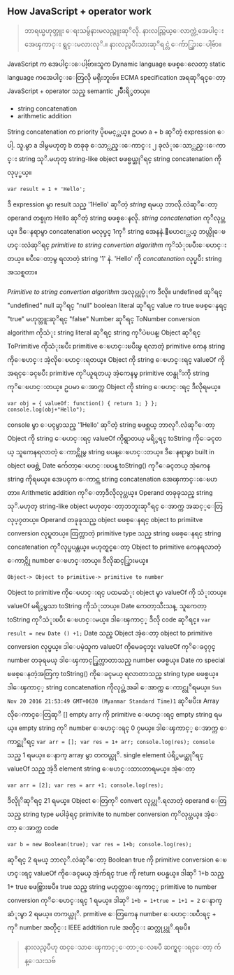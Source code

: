 ## How JavaScript + operator work

>ဘာရယ္မဟုတ္ဘူး ေရးသမွ်နားမလည္ဘူးဆုိလို. နားလည္လြယ္ေလာက္တဲ့အေပါင္းအေၾကာင္း ရွင္းမလားလုိ.။ နားလည္ၿပီးသားဆုိရင္လဲ ေက်ာ္သြားေပါ့ဗ်ာ။ 

JavaScript က အေပါင္းေပါ့ဗ်ာ။သူက Dynamic language ၿဖစ္ေလေတာ့ static language ကအေပါင္းေတြလို မရိုးဘူးဗ်။ ECMA specification အရဆုိရင္ေတာ့ JavaScript + operator သည္ semantic ၂မ်ိဳးရိွတယ္။   
 - string concatenation 
 - arithmetic addition

String concatenation က priority ပိုၿမင့္တယ္။ ဥပမာ a + b ဆုိတဲ့ expression ေပါ့. သူ.မွာ a ဒါမွမဟုတ္ b တခုခု ေသာ္လည္းေကာင္း ၂ ခုလံုးေသာ္လည္းေကာင္း string သုိ.မဟုတ္ string-like object ၿဖစ္မယ္ဆုိရင္ string concatenation ကိုလုပ္္မယ္။ 
  
```var result = 1 + 'Hello';```

 ဒီ expression မွာ result သည္ '1Hello' ဆုိတဲ့ *string* ရမယ္ ဘာလို.လဲဆုိေတာ့ operand တစ္ခုက Hello ဆုိတဲ့ string ၿဖစ္ေနလို. *string concatenation* ကုိလုပ္တယ္။ ဒီေနရာမွာ concatenation မလုပ္ခင္ 1ကုိ string အေနနဲ.ေၿပာငး္တယ္ ဘယ္လိုေၿပာင္းလဲဆုိရင္ *primitive to string convertion algorithm* ကုိသံုးၿပီးေၿပာင္းတယ္။ ၿပီးေတာ့မွ ရလာတဲ့ string '1' နဲ. 'Hello' ကို *concatenation* လုပ္ၿပီး string အသစ္ရတာ။ 

*Primitive to string convertion algorithm* အလုပ္လုပ္ပံုက ဒီလို။ undefined ဆုိရင္ "undefined" null ဆုိရင္ "null" boolean literal ဆုိရင္ value က true ၿဖစ္ေနရင္ "true" မဟုတ္ဘူးဆုိရင္ "false" Number ဆုိရင္ ToNumber conversion algorithm ကိုသံုး string literal ဆုိရင္ string ကုိပဲၿပန္၊ Object ဆုိရင္ ToPrimitive ကိုသံုးၿပီး primitive ေၿပာင္းၿပီးမွ ရလာတဲ့ primitive ကေန string ကိုေၿပာင္း အဲ့လိုေၿပာင္းရတယ္။ Object ကို string ေၿပာင္းရင္ valueOf ကိုအရင္ေခၚၿပီး primitive ကုိယူရတယ္ အဲ့ကေနမွ primitive တန္ဖုိးကို string ကုိေၿပာင္းတယ္။ ဥပမာ ေအာက္က Object ကို string ေၿပာင္းရင္ ဒီလိုရမယ္။ 

```var obj = { valueOf: function() { return 1; } }; console.log(obj+"Hello"); ```

console မွာ ေပၚမွာသည္ '1Hello' ဆုိတဲ့ string ၿဖစ္တယ္ ဘာလုိ.လဲဆုိေတာ့ Object ကို string ေၿပာင္းရင္ valueOf ကိုရွာတယ္ မရိွရင္ toString ကိုေခၚတယ္ သူကေနရလာတဲ့ ေကာင္ကိုမွ string ၿပန္ေၿပာင္းတယ္။ ဒီေနရာမွာ built in object ၿဖစ္တဲ့ Date က်ေတာ့ေၿပာင္းၿပန္ toString() ကုိေခၚတယ္ အဲ့ကေန string ကိုရမယ္။ အေပၚက ေကာင္က string concatenation အေၾကာင္းေၿပာတာ။ Arithmetic addition ကုိေတာ့ဒီလိုလုပ္တယ္။ Operand တခုခုသည္ string သုိ.မဟုတ္ string-like object မဟုတ္ေတာ့ဘဘူးဆုိရင္ ေအာက္က အဆင့္ေတြလုပ္၇တယ္။ Operand တခုခုသည္ object ၿဖစ္ေနရင္ object to primiitve conversion လုပ္ရတယ္။ ထြက္လာတဲ့ primitive type သည္ string ၿဖစ္ေနရင္ string concatenation ကုိလုပ္ၿပန္တယ္။ မဟုတ္ရင္ေတာ့ Object to primitive ကေနရလာတဲ့ ေကာင္ကို number ေၿပာင္းတယ္။ ဒီလိုဆင့္သြားမယ္။ 

```Object-> Object to primitive-> primitive to number ```

Object to primitive ကိုေၿပာင္းရင္ ပထမဆံုး object မွာ valueOf ကို သံုးတယ္။ valueOf မရိွမွသာ toString ကိုသံုးတယ္။ Date ကေတာ့သီးသန္. သူကေတာ့ toString ကုိသံုးၿပီး ေၿပာင္းမယ္။ ဒါေၾကာင့္ ဒီလို code ဆုိရင္။ `var result = new Date () +1;` Date သည္ Object အဲ့ေတာ့ object to primitive conversion လုပ္မယ္။ ဒါေပမဲ့သူက valueOf ကိုမေခၚဘူး valueOf ကုိေခၚ၇င္ number တခုရမယ္ ဒါေၾကာင့္ထြက္လာတာသည္ number ၿဖစ္မယ္။ Date က special ၿဖစ္ေနတဲ့အတြက္ toString() ကိုေခၚမယ္ ရလာတာသည္ string type ၿဖစ္မယ္။ ဒါေၾကာင့္ string concatenation ကိုလုပ္တဲ့အခါ ေအာက္က ေကာင္လုိရမယ္။ `Sun Nov 20 2016 21:53:49 GMT+0630 (Myanmar Standard Time)1` ဆုိၿပီး။ Array လိုေကာင္ေတြဆုိ [] empty arry ကို primitive ေၿပာင္းရင္ empty string ရမယ္။ empty string ကုိ number ေၿပာင္းရင္ 0 ၇မယ္။ ဒါေၾကာင့္ ေအာက္က ေကာင္ဆုိရင္ `var arr = []; var res = 1+ arr; console.log(res); console` သည္ 1 ရမယ္။ ေနာက္ array မွာ တကယ္လုိ. single element ပဲရိွမယ္ဆုိရင္ valueOf သည္ အဲ့ဒီ element string ေၿပာင္းထားတာရမယ္။ အဲ့ေတာ့ 

```var arr = [2]; var res = arr +1; console.log(res);```


 ဒီလိုုိဆုိရင္ 21 ရမယ္။ Object ေတြကုိ convert လုပ္လုိ.ရလာတဲ့ operand ေတြသည္ string type မပါခဲ့ရင္ primivite to number conversion ကုိလုပ္တယ္။ အဲ့ေတာ့ ေအာက္က code 

```var b = new Boolean(true); var res = 1+b; console.log(res); ```

ဆုိရင္ 2 ရမယ္ ဘာလုိ.လဲဆုိေတာ့ Boolean true ကို primitive conversion ေၿပာင္းရင္ valueOf ကိုေခၚမယ္ အဲ့က်ရင္ true ကို return ၿပန္မယ္။ ဒါဆုိ 1+b သည္ 1+ true ၿဖစ္သြားၿပီ။ true သည္ string မဟုတ္တာေၾကာင့္ primitive to number conversion ကုိေၿပာင္းရင္ 1 ရမယ္။ ဒါဆုိ `1+b = 1+true = 1+1 = 2` ေနာက္ဆံုးမွာ 2 ရမယ္။ တကယ္လုိ. prmitive ေတြကေန number ေၿပာင္းၿပီးရင္ + ကုိ number အတိုင္း IEEE addtition rule အတိုင္း ဆက္လုပ္လုိ.ရၿပီ။ 
 >နားလည္ၿပီဟု ထင္ေသာေၾကာင့္ေတာ္ေလၿပီ ဆက္ရွင္းရင္ေတာ့ က်န္ေသးသဗ်
